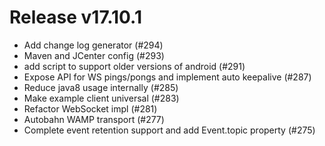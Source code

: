 # Release v17.10.1

  * Add change log generator (#294)
  * Maven and JCenter config (#293)
  * add script to support older versions of android (#291)
  * Expose API for WS pings/pongs and implement auto keepalive (#287)
  * Reduce java8 usage internally (#285)
  * Make example client universal (#283)
  * Refactor WebSocket impl (#281)
  * Autobahn WAMP transport (#277)
  * Complete event retention support and add Event.topic property (#275)


